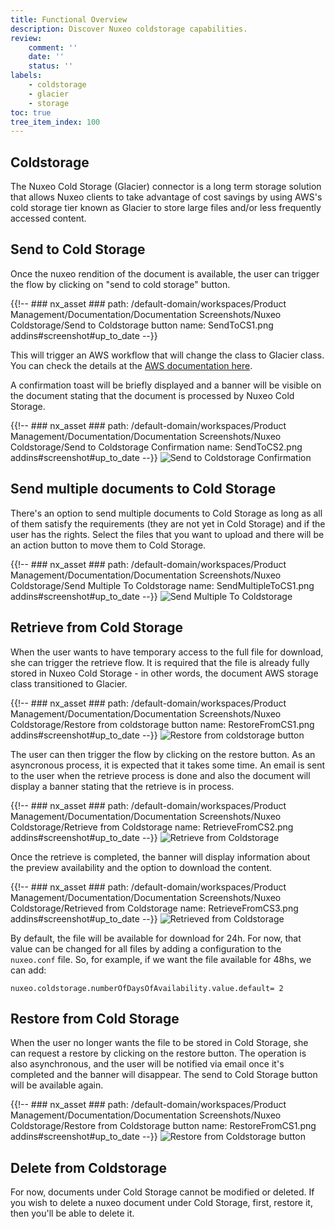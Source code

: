 ```yaml
---
title: Functional Overview
description: Discover Nuxeo coldstorage capabilities.
review:
    comment: ''
    date: ''
    status: ''
labels:
    - coldstorage
    - glacier
    - storage
toc: true
tree_item_index: 100
---
```


## Coldstorage
The Nuxeo Cold Storage (Glacier) connector is a long term storage solution that allows Nuxeo clients to take advantage of cost savings by using AWS's cold storage tier known as Glacier to store large files and/or less frequently accessed content. 

## Send to Cold Storage
Once the nuxeo rendition of the document is available, the user can trigger the flow by clicking on "send to cold storage" button.

{{!--     ### nx_asset ###
    path: /default-domain/workspaces/Product Management/Documentation/Documentation Screenshots/Nuxeo Coldstorage/Send to Coldstorage button
    name: SendToCS1.png
    addins#screenshot#up_to_date
--}}

This will trigger an AWS workflow that will change the class to Glacier class. You can check the details at the [AWS documentation here](https://docs.aws.amazon.com/AmazonS3/latest/userguide/lifecycle-transition-general-considerations.html).

A confirmation toast will be briefly displayed and a banner will be visible on the document stating that the document is processed by Nuxeo Cold Storage.


{{!--     ### nx_asset ###
    path: /default-domain/workspaces/Product Management/Documentation/Documentation Screenshots/Nuxeo Coldstorage/Send to Coldstorage Confirmation
    name: SendToCS2.png
    addins#screenshot#up_to_date
--}}
![Send to Coldstorage Confirmation](nx_asset://2970838e-c5d6-4438-a0cf-eb2fcf4671f9)

## Send multiple documents to Cold Storage
There's an option to send multiple documents to Cold Storage as long as all of them satisfy the requirements (they are not yet in Cold Storage) and if the user has the rights. Select the files that you want to upload and there will be an action button to move them to Cold Storage.

{{!--     ### nx_asset ###
    path: /default-domain/workspaces/Product Management/Documentation/Documentation Screenshots/Nuxeo Coldstorage/Send Multiple To Coldstorage
    name: SendMultipleToCS1.png
    addins#screenshot#up_to_date
--}}
![Send Multiple To Coldstorage](nx_asset://d6f239bd-b830-4b3e-a041-bc23ec2d985c)

## Retrieve from Cold Storage
When the user wants to have temporary access to the full file for download, she can trigger the retrieve flow. It is required that the file is already fully stored in Nuxeo Cold Storage - in other words, the document AWS storage class transitioned to Glacier.

{{!--     ### nx_asset ###
    path: /default-domain/workspaces/Product Management/Documentation/Documentation Screenshots/Nuxeo Coldstorage/Restore from coldstorage button
    name: RestoreFromCS1.png
    addins#screenshot#up_to_date
--}}
![Restore from coldstorage button](nx_asset://bd6ceed7-004f-4d78-a0e7-2740b4871ce0)

The user can then trigger the flow by clicking on the restore button. As an asyncronous process, it is expected that it takes some time. An email is sent to the user when the retrieve process is done and also the document will display a banner stating that the retrieve is in process.

{{!--     ### nx_asset ###
    path: /default-domain/workspaces/Product Management/Documentation/Documentation Screenshots/Nuxeo Coldstorage/Retrieve from Coldstorage
    name: RetrieveFromCS2.png
    addins#screenshot#up_to_date
--}}
![Retrieve from Coldstorage](nx_asset://d606f54c-7113-4ce6-a319-be5486c40159)

Once the retrieve is completed, the banner will display information about the preview availability and the option to download the content.

{{!--     ### nx_asset ###
    path: /default-domain/workspaces/Product Management/Documentation/Documentation Screenshots/Nuxeo Coldstorage/Retrieved from Coldstorage 
    name: RetrieveFromCS3.png
    addins#screenshot#up_to_date
--}}
![Retrieved from Coldstorage ](nx_asset://514f7467-bce2-404c-9d76-0864c1869b57)


By default, the file will be available for download for 24h. For now, that value can be changed for all files by adding a configuration to the `nuxeo.conf` file. So, for example, if we want the file available for 48hs, we can add:

```
nuxeo.coldstorage.numberOfDaysOfAvailability.value.default= 2
```

## Restore from Cold Storage
When the user no longer wants the file to be stored in Cold Storage, she can request a restore by clicking on the restore button. The operation is also asynchronous, and the user will be notified via email once it's completed and the banner will disappear. The send to Cold Storage button will be available again.

{{!--     ### nx_asset ###
    path: /default-domain/workspaces/Product Management/Documentation/Documentation Screenshots/Nuxeo Coldstorage/Restore from Coldstorage button
    name: RestoreFromCS1.png
    addins#screenshot#up_to_date
--}}
![Restore from Coldstorage button](nx_asset://d81515d8-b0b4-451f-be8b-62832f35862d)

## Delete from Coldstorage
For now, documents under Cold Storage cannot be modified or deleted. If you wish to delete a nuxeo document under Cold Storage, first, restore it, then you'll be able to delete it.